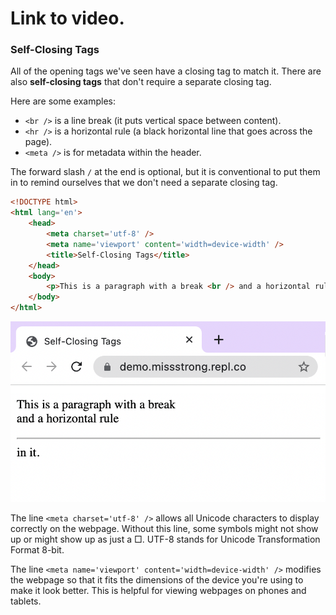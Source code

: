 # Link to video.

### Self-Closing Tags

All of the opening tags we've seen have a closing tag to match it. There are also **self-closing tags** that don't require a separate closing tag.

Here are some examples:
* `<br />` is a line break (it puts vertical space between content).
* `<hr />` is a horizontal rule (a black horizontal line that goes across the page).
* `<meta />` is for metadata within the header.

The forward slash `/` at the end is optional, but it is conventional to put them in to remind ourselves that we don't need a separate closing tag.

```html
<!DOCTYPE html>
<html lang='en'>
    <head>
        <meta charset='utf-8' />
        <meta name='viewport' content='width=device-width' />
        <title>Self-Closing Tags</title>
    </head>
    <body>
        <p>This is a paragraph with a break <br /> and a horizontal rule <hr />in it.</p>
    </body>
</html>
```

![](../../Images/HTML_Self_Closing_Tags.png)

The line `<meta charset='utf-8' />` allows all Unicode characters to display correctly on the webpage. Without this line, some symbols might not show up or might show up as just a □. UTF-8 stands for Unicode Transformation Format 8-bit.

The line `<meta name='viewport' content='width=device-width' />` modifies the webpage so that it fits the dimensions of the device you're using to make it look better. This is helpful for viewing webpages on phones and tablets.

